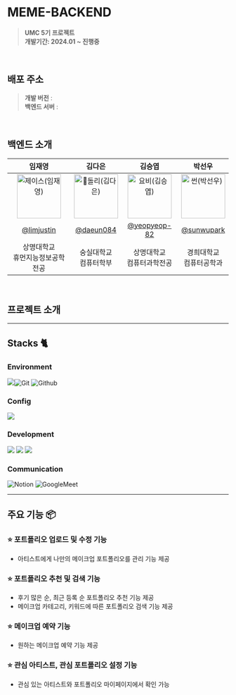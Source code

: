 # MEME-BACKEND

> **UMC 5기 프로젝트** <br/> **개발기간: 2024.01 ~ 진행중**

<br>

## 배포 주소

> **개발 버전** :  <br>
> **백엔드 서버** : <br>

<br>


## 백엔드 소개

|                                             임재영                                              |                                              김다은                                              |                                             김승엽                                             |                                            박선우                                            |                                                                                                    
|:--------------------------------------------------------------------------------------------:|:---------------------------------------------------------------------------------------------:|:-------------------------------------------------------------------------------------------:|:-----------------------------------------------------------------------------------------:| 
| <img src="https://avatars.githubusercontent.com/u/55044278?v=4" width=100px alt="제이스(임재영)"/> | <img src="https://avatars.githubusercontent.com/u/122000839?v=4" width=100px alt="돌리(김다은)"/> | <img src="https://avatars.githubusercontent.com/u/61226778?v=4" width=100px alt="요비(김승엽)"/> | <img src="https://avatars.githubusercontent.com/u/52268188?v=4" width=100px alt="썬(박선우)"/> 
|                          [@limjustin](https://github.com/limjustin)                          |                           [@daeun084](https://github.com/daeun084)                            |                       [@yeopyeop-82](https://github.com/yeopyeop-82)                        |                        [@sunwupark](https://github.com/sunwupark)                         
|                                    상명대학교 <br> 휴먼지능정보공학전공                                     |                                       숭실대학교 <br> 컴퓨터학부                                        |                                     상명대학교 <br> 컴퓨터과학전공                                      |                                     경희대학교 <br> 컴퓨터공학과                                     |

<br>


## 프로젝트 소개



---

## Stacks 🐈

### Environment
<img src="https://img.shields.io/badge/intellijidea-000000?style=for-the-badge&logo=intellijidea&logoColor=white">![Git](https://img.shields.io/badge/Git-F05032?style=for-the-badge&logo=Git&logoColor=white)
![Github](https://img.shields.io/badge/GitHub-181717?style=for-the-badge&logo=GitHub&logoColor=white)             

### Config
<img src="https://img.shields.io/badge/Figma-F24E1E?style=for-the-badge&logo=Figma&logoColor=white"> 

### Development
<img src="https://img.shields.io/badge/SpringBoot-6DB33F?style=for-the-badge&logo=SpringBoot&logoColor=white"> <img src="https://img.shields.io/badge/MySQL-4479A1?style=for-the-badge&logo=MySQL&logoColor=white"> <img src="https://img.shields.io/badge/Terraform-844FBA?style=for-the-badge&logo=Terraform&logoColor=white"> 


### Communication
![Notion](https://img.shields.io/badge/Notion-000000?style=for-the-badge&logo=Notion&logoColor=white)
![GoogleMeet](https://img.shields.io/badge/GoogleMeet-00897B?style=for-the-badge&logo=Google%20Meet&logoColor=white)

---
## 주요 기능 📦

### ⭐️ 포트폴리오 업로드 및 수정 기능
- 아티스트에게 나만의 메이크업 포트폴리오를 관리 기능 제공

### ⭐️ 포트폴리오 추천 및 검색 기능
- 후기 많은 순, 최근 등록 순 포트폴리오 추천 기능 제공
- 메이크업 카테고리, 키워드에 따른 포트폴리오 검색 기능 제공

### ⭐️ 메이크업 예약 기능
- 원하는 메이크업 예약 기능 제공

### ⭐️ 관심 아티스트, 관심 포트폴리오 설정 기능
- 관심 있는 아티스트와 포트폴리오 마이페이지에서 확인 가능 
